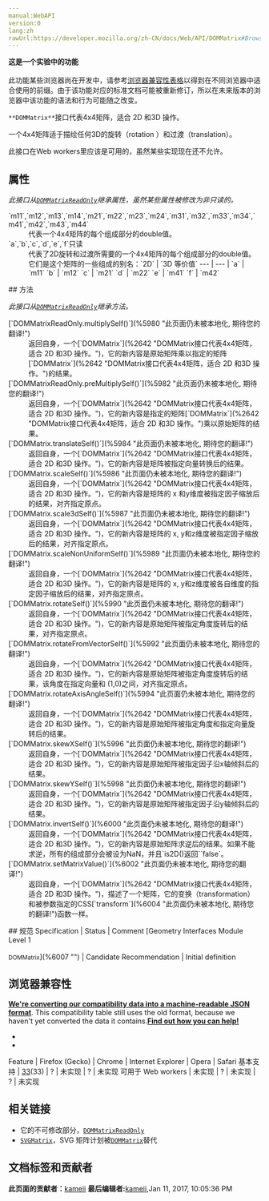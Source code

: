 ```yaml
---
manual:WebAPI
version:0
lang:zh
rawUrl:https://developer.mozilla.org/zh-CN/docs/Web/API/DOMMatrix#Browser_compatibility
---
```






**这是一个实验中的功能**<br></br>此功能某些浏览器尚在开发中，请参考[浏览器兼容性表格](%5967 "")以得到在不同浏览器中适合使用的前缀。由于该功能对应的标准文档可能被重新修订，所以在未来版本的浏览器中该功能的语法和行为可能随之改变。




`**DOMMatrix**`接口代表4x4矩阵，适合 2D 和3D 操作。



一个4x4矩阵适于描绘任何3D的旋转（rotation ）和过渡（translation）。



此接口在Web workers里应该是可用的，虽然某些实现现在还不允许。


## 属性<a name="属性"></a>


<em>此接口从[`DOMMatrixReadOnly`](%2643 "此页面仍未被本地化, 期待您的翻译!")继承属性，虽然某些属性被修改为非只读的。</em>

<dl><dt id=''>`m11`,`m12`,`m13`,`m14`,`m21`,`m22`,`m23`,`m24`,`m31`,`m32`,`m33`,`m34`,`m41`,`m42`,`m43`,`m44`</dt><dd>代表一个4x4矩阵的每个组成部分的double值。</dd><dt id=''>`a`,`b`,`c`,`d`,`e`,`f`只读</dt><dd>代表了2D旋转和过渡所需要的一个4x4矩阵的每个组成部分的double值。它们是这个矩阵的一些组成的别名：`2D` | `3D 等价值` 
 ---  |  ---  | 
`a` | `m11` 
`b` | `m12` 
`c` | `m21` 
`d` | `m22` 
`e` | `m41` 
`f` | `m42` 

</dd></dl>
## 方法<a name="方法"></a>


<em>此接口从[`DOMMatrixReadOnly`](%2643 "此页面仍未被本地化, 期待您的翻译!")继承方法。</em>

<dl><dt id=''>[`DOMMatrixReadOnly.multiplySelf()`](%5980 "此页面仍未被本地化, 期待您的翻译!")</dt><dd>返回自身，一个[`DOMMatrix`](%2642 "DOMMatrix接口代表4x4矩阵，适合 2D 和3D 操作。")，它的新内容是原始矩阵乘以指定的矩阵[`DOMMatrix`](%2642 "DOMMatrix接口代表4x4矩阵，适合 2D 和3D 操作。")的结果。</dd><dt id=''>[`DOMMatrixReadOnly.preMultiplySelf()`](%5982 "此页面仍未被本地化, 期待您的翻译!")</dt><dd>返回自身，一个[`DOMMatrix`](%2642 "DOMMatrix接口代表4x4矩阵，适合 2D 和3D 操作。")，它的新内容是指定的矩阵[`DOMMatrix`](%2642 "DOMMatrix接口代表4x4矩阵，适合 2D 和3D 操作。")乘以原始矩阵的结果。</dd><dt id=''>[`DOMMatrix.translateSelf()`](%5984 "此页面仍未被本地化, 期待您的翻译!")</dt><dd>返回自身，一个[`DOMMatrix`](%2642 "DOMMatrix接口代表4x4矩阵，适合 2D 和3D 操作。")，它的新内容是矩阵被指定向量转换后的结果。</dd><dt id=''>[`DOMMatrix.scaleSelf()`](%5986 "此页面仍未被本地化, 期待您的翻译!")</dt><dd>返回自身，一个[`DOMMatrix`](%2642 "DOMMatrix接口代表4x4矩阵，适合 2D 和3D 操作。")，它的新内容是矩阵的 x 和y维度被指定因子缩放后的结果，对齐指定原点。</dd><dt id=''>[`DOMMatrix.scale3dSelf()`](%5987 "此页面仍未被本地化, 期待您的翻译!")</dt><dd>返回自身，一个[`DOMMatrix`](%2642 "DOMMatrix接口代表4x4矩阵，适合 2D 和3D 操作。")，它的新内容是矩阵的 x, y和z维度被指定因子缩放后的结果，对齐指定原点。</dd><dt id=''>[`DOMMatrix.scaleNonUniformSelf()`](%5989 "此页面仍未被本地化, 期待您的翻译!")</dt><dd>返回自身，一个[`DOMMatrix`](%2642 "DOMMatrix接口代表4x4矩阵，适合 2D 和3D 操作。")，它的新内容是矩阵的 x, y和z维度被各自维度的指定因子缩放后的结果，对齐指定原点。</dd><dt id=''>[`DOMMatrix.rotateSelf()`](%5990 "此页面仍未被本地化, 期待您的翻译!")</dt><dd>返回自身，一个[`DOMMatrix`](%2642 "DOMMatrix接口代表4x4矩阵，适合 2D 和3D 操作。")，它的新内容是原始矩阵被指定角度旋转后的结果，对齐指定原点。</dd><dt id=''>[`DOMMatrix.rotateFromVectorSelf()`](%5992 "此页面仍未被本地化, 期待您的翻译!")</dt><dd>返回自身，一个[`DOMMatrix`](%2642 "DOMMatrix接口代表4x4矩阵，适合 2D 和3D 操作。")，它的新内容是原始矩阵被指定角度旋转后的结果，该角度在指定向量和 (1,0)之间，对齐指定原点。</dd><dt id=''>[`DOMMatrix.rotateAxisAngleSelf()`](%5994 "此页面仍未被本地化, 期待您的翻译!")</dt><dd>返回自身，一个[`DOMMatrix`](%2642 "DOMMatrix接口代表4x4矩阵，适合 2D 和3D 操作。")，它的新内容是原始矩阵被指定角度和指定向量旋转后的结果。</dd><dt id=''>[`DOMMatrix.skewXSelf()`](%5996 "此页面仍未被本地化, 期待您的翻译!")</dt><dd>返回自身，一个[`DOMMatrix`](%2642 "DOMMatrix接口代表4x4矩阵，适合 2D 和3D 操作。")，它的新内容是原始矩阵被指定因子沿x轴倾斜后的结果。</dd><dt id=''>[`DOMMatrix.skewYSelf()`](%5998 "此页面仍未被本地化, 期待您的翻译!")</dt><dd>返回自身，一个[`DOMMatrix`](%2642 "DOMMatrix接口代表4x4矩阵，适合 2D 和3D 操作。")，它的新内容是原始矩阵被指定因子沿y轴倾斜后的结果。</dd><dt id=''>[`DOMMatrix.invertSelf()`](%6000 "此页面仍未被本地化, 期待您的翻译!")</dt><dd>返回自身，一个[`DOMMatrix`](%2642 "DOMMatrix接口代表4x4矩阵，适合 2D 和3D 操作。")，它的新内容是原始矩阵求逆后的结果。如果不能求逆，所有的组成部分会被设为NaN，并且`is2D()返回``false`。</dd><dt id=''>[`DOMMatrix.setMatrixValue()`](%6002 "此页面仍未被本地化, 期待您的翻译!")</dt><dd>返回自身，一个[`DOMMatrix`](%2642 "DOMMatrix接口代表4x4矩阵，适合 2D 和3D 操作。")，描述了一个矩阵，它的变换（transformation）和被参数指定的CSS[`transform`](%6004 "此页面仍未被本地化, 期待您的翻译!")函数一样。</dd></dl>
## 规范<a name="规范"></a>
Specification | Status | Comment 
[Geometry Interfaces Module Level 1<br></br><small>DOMMatrix</small>](%6007 "") | Candidate Recommendation | Initial definition 


## 浏览器兼容性<a name="浏览器兼容性"></a>


**[We&#39;re converting our compatibility data into a machine-readable JSON format](%3344 "")**. This compatibility table still uses the old format, because we haven&#39;t yet converted the data it contains.**[Find out how you can help!](%3392 "")**


* 
* 
Feature | Firefox (Gecko) | Chrome | Internet Explorer | Opera | Safari 
基本支持 | [33](%4745 "Released on 2014-10-14.")(33) | ? | 未实现 | ? | 未实现 
可用于 Web workers | 未实现 | ? | 未实现 | ? | 未实现 




## 相关链接<a name="相关链接"></a>

* 它的不可修改部分，[`DOMMatrixReadOnly`](%2643 "此页面仍未被本地化, 期待您的翻译!")
* [`SVGMatrix`](%3153 "此页面仍未被本地化, 期待您的翻译!")，SVG 矩阵计划被[`DOMMatrix`](%2642 "DOMMatrix接口代表4x4矩阵，适合 2D 和3D 操作。")替代



## 文档标签和贡献者
**此页面的贡献者：**[kameii](%4517 "")
**最后编辑者:**[kameii](%4517 ""),<time>Jan 11, 2017, 10:05:36 PM</time>


